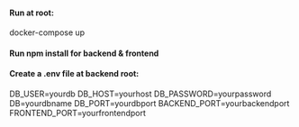 #### Run at root:

docker-compose up

#### Run npm install for backend & frontend

#### Create a .env file at backend root:

DB_USER=yourdb
DB_HOST=yourhost
DB_PASSWORD=yourpassword
DB=yourdbname
DB_PORT=yourdbport
BACKEND_PORT=yourbackendport
FRONTEND_PORT=yourfrontendport
